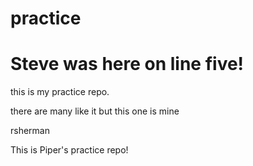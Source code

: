 # practice



# Steve was here on line five!
this is my practice repo.

there are many like it but this one is mine

rsherman

This is Piper's practice repo!
